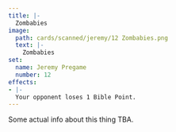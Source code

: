 ```yaml
---
title: |-
  Zombabies
image: 
  path: cards/scanned/jeremy/12 Zombabies.png
  text: |-
    Zombabies
set:
  name: Jeremy Pregame
  number: 12
effects: 
- |-
  Your opponent loses 1 Bible Point.
---
```

Some actual info about this thing TBA.
